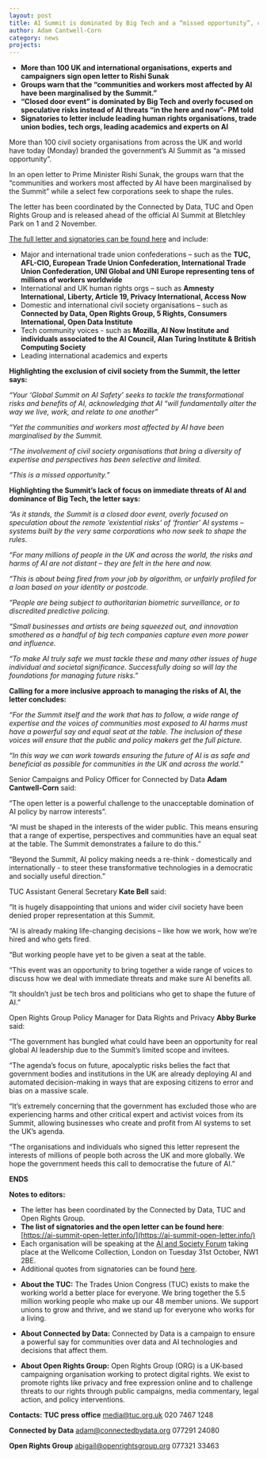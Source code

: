 ```yaml
---
layout: post
title: AI Summit is dominated by Big Tech and a “missed opportunity”, civil society organisations tell Prime Minister
author: Adam Cantwell-Corn
category: news
projects:
---
```


* **More than 100 UK and international organisations, experts and campaigners sign open letter to Rishi Sunak** 
* **Groups warn that the “communities and workers most affected by AI have been marginalised by the Summit.”**
* **“Closed door event” is dominated by Big Tech and overly focused on speculative risks instead of AI threats “in the here and now”- PM told**
* **Signatories to letter include leading human rights organisations, trade union bodies, tech orgs, leading academics and experts on AI**

<!--more-->

More than 100 civil society organisations from across the UK and world have today (Monday) branded the government’s AI Summit as “a missed opportunity”.

In an open letter to Prime Minister Rishi Sunak, the groups warn that the “communities and workers most affected by AI have been marginalised by the Summit” while a select few corporations seek to shape the rules.

The letter has been coordinated by the Connected by Data, TUC and Open Rights Group and is released ahead of the official AI Summit at Bletchley Park on 1 and 2 November.

[The full letter and signatories can be found here](https://ai-summit-open-letter.info/) and include:
* Major and international trade union confederations – such as the **TUC, AFL-CIO, European Trade Union Confederation, International Trade Union Confederation, UNI Global and UNI Europe representing tens of millions of workers worldwide**
* International and UK human rights orgs – such as **Amnesty International, Liberty, Article 19, Privacy International, Access Now**
* Domestic and international civil society organisations – such as **Connected by Data, Open Rights Group, 5 Rights, Consumers International, Open Data Institute**
* Tech community voices - such as **Mozilla, AI Now Institute and individuals associated to the AI Council, Alan Turing Institute & British Computing Society**
* Leading international academics and experts

**Highlighting the exclusion of civil society from the Summit, the letter says:**

_“Your ‘Global Summit on AI Safety’ seeks to tackle the transformational risks and benefits of AI, acknowledging that AI “will fundamentally alter the way we live, work, and relate to one another”_

_“Yet the communities and workers most affected by AI have been marginalised by the Summit._
 
_“The involvement of civil society organisations that bring a diversity of expertise and perspectives has been selective and limited._
 
_“This is a missed opportunity.”_

**Highlighting the Summit’s lack of focus on immediate threats of AI and dominance of Big Tech, the letter says:**
 
_“As it stands, the Summit is a closed door event, overly focused on speculation about the remote ‘existential risks’ of ‘frontier' AI systems – systems built by the very same corporations who now seek to shape the rules._
 
_“For many millions of people in the UK and across the world, the risks and harms of AI are not distant – they are felt in the here and now._
 
_“This is about being fired from your job by algorithm, or unfairly profiled for a loan based on your identity or postcode._
 
_“People are being subject to authoritarian biometric surveillance, or to discredited predictive policing._
 
_“Small businesses and artists are being squeezed out, and innovation smothered as a handful of big tech companies capture even more power and influence._
 
_“To make AI truly safe we must tackle these and many other issues of huge individual and societal significance. Successfully doing so will lay the foundations for managing future risks.”_

**Calling for a more inclusive approach to managing the risks of AI, the letter concludes:**
 
_“For the Summit itself and the work that has to follow, a wide range of expertise and the voices of communities most exposed to AI harms must have a powerful say and equal seat at the table. The inclusion of these voices will ensure that the public and policy makers get the full picture._
 
_“In this way we can work towards ensuring the future of AI is as safe and beneficial as possible for communities in the UK and across the world.”_

Senior Campaigns and Policy Officer for Connected by Data **Adam Cantwell-Corn** said: 

“The open letter is a powerful challenge to the unacceptable domination of AI policy by narrow interests”.

“AI must be shaped in the interests of the wider public. This means ensuring that a range of expertise, perspectives and communities have an equal seat at the table. The Summit demonstrates a failure to do this.”

“Beyond the Summit, AI policy making needs a re-think - domestically and internationally - to steer these transformative technologies in a democratic and socially useful direction.”

TUC Assistant General Secretary **Kate Bell** said:
 
“It is hugely disappointing that unions and wider civil society have been denied proper representation at this Summit.

“AI is already making life-changing decisions – like how we work, how we’re hired and who gets fired.

“But working people have yet to be given a seat at the table.  

“This event was an opportunity to bring together a wide range of voices to discuss how we deal with immediate threats and make sure AI benefits all.  

“It shouldn’t just be tech bros and politicians who get to shape the future of AI.”

Open Rights Group Policy Manager for Data Rights and Privacy **Abby Burke** said: 

“The government has bungled what could have been an opportunity for real global AI leadership due to the Summit’s limited scope and invitees. 

“The agenda’s focus on future, apocalyptic risks belies the fact that government bodies and institutions in the UK are already deploying AI and automated decision-making in ways that are exposing citizens to error and bias on a massive scale. 

“It’s extremely concerning that the government has excluded those who are experiencing harms and other critical expert and activist voices from its Summit, allowing businesses who create and profit from AI systems to set the UK’s agenda.

“The organisations and individuals who signed this letter represent the interests of millions of people both across the UK and more globally. We hope the government heeds this call to democratise the future of AI.”

**ENDS**

**Notes to editors:**
* The letter has been coordinated by the Connected by Data, TUC and Open Rights Group. 
* **The list of signatories and the open letter can be found here**: [https://ai-summit-open-letter.info/](https://ai-summit-open-letter.info/)
* Each organisation will be speaking at the [AI and Society Forum](https://www.aisocietyforum.net/) taking place at the Wellcome Collection, London on Tuesday 31st October, NW1 2BE. 
* Additional quotes from signatories can be found [here](https://docs.google.com/spreadsheets/d/1Ze5ecfsNMxO5R28iNKAJCo70Lr3T9Xwa6z8tSN6m4W8/edit?usp=sharing). 


- **About the TUC:** 
The Trades Union Congress (TUC) exists to make the working world a better place for everyone. We bring together the 5.5 million working people who make up our 48 member unions. We support unions to grow and thrive, and we stand up for everyone who works for a living.

- **About Connected by Data:**
Connected by Data is a campaign to ensure a powerful say for communities over data and AI technologies and decisions that affect them.

- **About Open Rights Group:**
Open Rights Group (ORG) is a UK-based campaigning organisation working to protect digital rights. We exist to promote rights like privacy and free expression online and to challenge threats to our rights through public campaigns, media commentary, legal action, and policy interventions. 

**Contacts:**
**TUC press office**
[media@tuc.org.uk](media@tuc.org.uk)
020 7467 1248 

**Connected by Data**
[adam@connectedbydata.org](adam@connectedbydata.org)
077291 24080

**Open Rights Group**
[abigail@openrightsgroup.org](mailto:abigail@openrightsgroup.org)
077321 33463